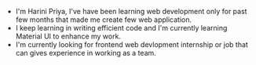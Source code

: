  - I'm Harini Priya, I've have been learning web development only for past few months that made me create few web application. 
 - I keep learning in writing efficient code and I'm currently learning Material UI to enhance my work. 
 - I'm currently looking for frontend web devlopment internship or job that can gives experience in working as a team.
<!---
harinipriya23/harinipriya23 is a ✨ special ✨ repository because its `README.md` (this file) appears on your GitHub profile.
You can click the Preview link to take a look at your changes.
--->
